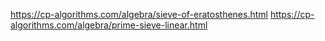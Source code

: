 https://cp-algorithms.com/algebra/sieve-of-eratosthenes.html
https://cp-algorithms.com/algebra/prime-sieve-linear.html